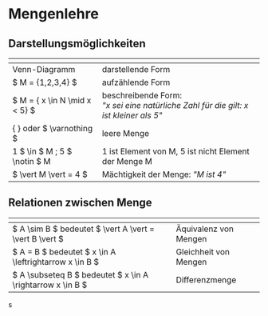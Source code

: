 # Mengenlehre 

## Darstellungsmöglichkeiten

  []()| []() 
------ | -----
Venn-Diagramm | darstellende Form
$ M = \{1,2,3,4\} $ | aufzählende Form
$ M =  \{ x \in N \mid x < 5\} $ | beschreibende Form: <br> *"x sei eine natürliche Zahl für die gilt: x ist kleiner als 5"*
\{    \}  oder $ \varnothing $  | leere Menge
1 $  \in $ M ; 5 $  \notin $ M | 1 ist Element von M, 5 ist nicht Element der Menge M
$ \vert  M \vert  = 4 $|Mächtigkeit der Menge: *"M ist 4"*

## Relationen zwischen Menge
  []()| []() 
------ | -----
$ A \sim B $   bedeutet $ \vert  A \vert =  \vert  B \vert $ | Äquivalenz von Mengen
 $ A = B $   bedeutet $ x \in A \leftrightarrow x \in B $ | Gleichheit von Mengen
$ A \subseteq B $   bedeutet $ x \in A \rightarrow x \in B $ | Differenzmenge



s
